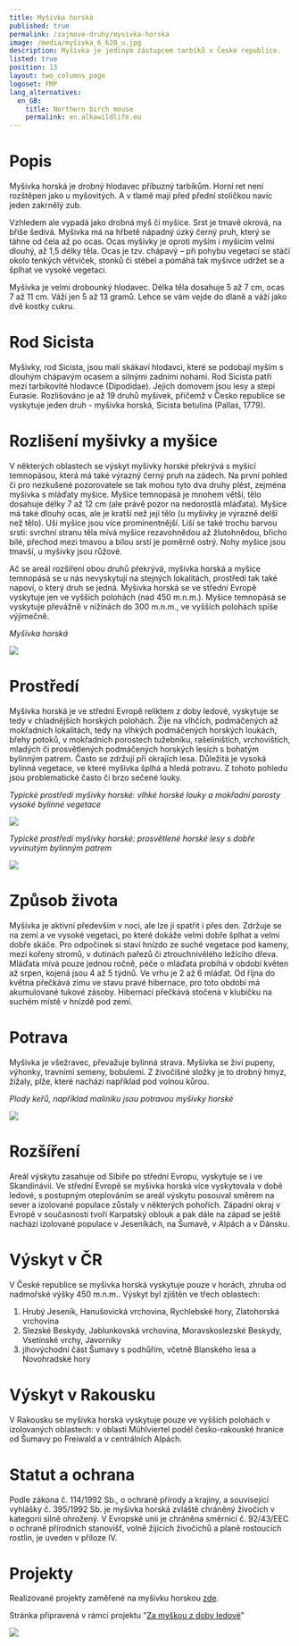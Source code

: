 ```yaml
---
title: Myšivka horská
published: true
permalink: /zajmove-druhy/mysivka-horska
image: /media/myšivka_6_620_u.jpg
description: Myšivka je jediným zástupcem tarbíků v České republice.
listed: true
position: 13
layout: two_columns_page
logoset: FMP
lang_alternatives:
  en_GB:
    title: Northern birch mouse
    permalink: en.alkawildlife.eu
---
```

# Popis

Myšivka horská je drobný hlodavec příbuzný tarbíkům. Horní ret není rozštěpen jako u myšovitých. A v tlamě mají před přední stoličkou navíc jeden zakrnělý zub.

 Vzhledem ale vypadá jako drobná myš či myšice. Srst je tmavě okrová, na břiše šedivá. Myšivka má na hřbetě nápadný úzký černý pruh, který se táhne od čela až po ocas. Ocas myšivky je oproti myším i myšicím velmi dlouhý, až 1,5 délky těla. Ocas je tzv. chápavý – při pohybu vegetací se stáčí okolo tenkých větviček, stonků či stébel a pomáhá tak myšivce udržet se a šplhat ve vysoké vegetaci.

Myšivka je velmi drobounký hlodavec. Délka těla dosahuje 5 až 7 cm, ocas 7 až 11 cm. Váží jen 5 až 13 gramů. Lehce se vám vejde do dlaně a váží jako dvě kostky cukru. 

# Rod Sicista

Myšivky, rod Sicista, jsou malí skákaví hlodavci, které se podobají myším s dlouhým chápavým ocasem a silnými zadními nohami. Rod Sicista patří mezi tarbíkovité hlodavce (Dipodidae). Jejich domovem jsou lesy a stepi Eurasie. Rozlišováno je až 19 druhů myšivek, přičemž v Česko republice se vyskytuje jeden druh - myšivka horská, Sicista betulina (Pallas, 1779). 

# Rozlišení myšivky a myšice

V některých oblastech se výskyt myšivky horské překrývá s myšicí temnopásou, která má také výrazný černý pruh na zádech. Na první pohled či pro nezkušené pozorovatele se tak mohou tyto dva druhy plést, zejména myšivka s mláďaty myšice. Myšice temnopásá je mnohem větší, tělo dosahuje délky 7 až 12 cm (ale právě pozor na nedorostlá mláďata). Myšice má také dlouhý ocas, ale je kratší než její tělo (u myšivky je výrazně delší než tělo). Uši myšice jsou více prominentnější. Liší se také trochu barvou srsti: svrchní stranu těla mívá myšice rezavohnědou až žlutohnědou, břicho bílé, přechod mezi tmavou a bílou srstí je poměrně ostrý. Nohy myšice jsou tmavší, u myšivky jsou růžové. 

Ač se areál rozšíření obou druhů překrývá, myšivka horská a myšice temnopásá se u nás nevyskytují na stejných lokalitách, prostředí tak také napoví, o který druh se jedná. Myšivka horská se ve střední Evropě vyskytuje jen ve vyšších polohách (nad 450 m.n.m.). Myšice temnopásá se vyskytuje převážně v nížinách do 300 m.n.m., ve vyšších polohách spíše výjimečně.  

_Myšivka horská_

![](/media/sicista_betulina_sideview_620.jpg)

# Prostředí

Myšivka horská je ve střední Evropě reliktem z doby ledové, vyskytuje se tedy v chladnějších horských polohách. Žije na vlhčích, podmáčených až mokřadních lokalitách, tedy na vlhkých podmáčených horských loukách, břehy potoků, v mokřadních porostech tužebníku, rašeliništích, vrchovištích, mladých či prosvětlených podmáčených horských lesích s bohatým bylinným patrem. Často se zdržují při okrajích lesa. Důležitá je vysoká bylinná vegetace, ve které myšivka šplhá a hledá potravu. Z tohoto pohledu jsou problematické často či brzo sečené louky. 

_Typické prostředí myšivky horské: vlhké horské louky a mokřadní porosty vysoké bylinné vegetace_

![](/media/prostredi_pohori_600.jpg)

_Typické prostředí myšivky horské: prosvětlené horské lesy s dobře vyvinutým bylinným patrem_

![](/media/p8090065.jpg)

# Způsob života

Myšivka je aktivní především v noci, ale lze ji spatřit i přes den. Zdržuje se na zemi a ve vysoké vegetaci, po které dokáže velmi dobře šplhat a velmi dobře skáče. Pro odpočinek si staví hnízdo ze suché vegetace pod kameny, mezi kořeny stromů, v dutinách pařezů či ztrouchnivělého ležícího dřeva. Mláďata mívá pouze jednou ročně, péče o mláďata probíhá v období květen až srpen, kojená jsou 4 až 5 týdnů. Ve vrhu je 2 až 6 mláďat. Od října do května přečkává zimu ve stavu pravé hibernace, pro toto období má akumulované tukové zásoby. Hibernaci přečkává stočená v klubíčku na suchém místě v hnízdě pod zemí.

# Potrava

Myšivka je všežravec, převažuje bylinná strava. Myšivka se živí pupeny, výhonky, travními semeny, bobulemi. Z živočišné složky je to drobný hmyz, žížaly, plže, které nachází například pod volnou kůrou.

_Plody keřů, například maliníku jsou potravou myšivky horské_

![](/media/myšivka_vanderkooij_3_620.jpg)

# Rozšíření

Areál výskytu zasahuje od Sibiře po střední Evropu, vyskytuje se i ve Skandinávii. Ve střední Evropě se myšivka horská více vyskytovala v době ledové, s postupným oteplováním se areál výskytu posouval směrem na sever a izolované populace zůstaly v některých pohořích. Západní okraj v Evropě v současnosti tvoří Karpatský oblouk a pak dále na západ se ještě nachází izolované populace v Jeseníkách, na Šumavě, v Alpách a v Dánsku.

# Výskyt v ČR

V České republice se myšivka horská vyskytuje pouze v horách, zhruba od nadmořské výšky 450 m.n.m.. Výskyt byl zjištěn ve třech oblastech:

1. Hrubý Jeseník, Hanušovická vrchovina, Rychlebské hory, Zlatohorská vrchovina
2. Slezské Beskydy, Jablunkovská vrchovina, Moravskoslezské Beskydy, Vsetínské vrchy, Javorníky
3. jihovýchodní část Šumavy s podhůřím, včetně Blanského lesa a Novohradské hory

# Výskyt v Rakousku

V Rakousku se myšivka horská vyskytuje pouze ve vyšších polohách v izolovaných oblastech: v oblasti Mühlviertel podél česko-rakouské hranice od Šumavy po Freiwald a v centrálních Alpách.

# Statut a ochrana

Podle zákona č. 114/1992 Sb., o ochraně přírody a krajiny, a související vyhlášky č. 395/1992 Sb. je myšivka horská zvláště chráněný živočich v kategorii silně ohrožený. V Evropské unii je chráněna směrnicí č. 92/43/EEC o ochraně přírodních stanovišť, volně žijících živočichů a planě rostoucích rostlin, je uveden v příloze IV. 

# Projekty

Realizované projekty zaměřené na myšivku horskou [zde](https://www.alkawildlife.eu/projects#category=my%C5%A1ivka-horsk%C3%A1).



Stránka připravená v rámci projektu "[Za myškou z doby ledové](https://www.alkawildlife.eu/projects/za-my%C5%A1kou-z-doby-ledov%C3%A9)"

![](/media/fmp_300.jpg)

